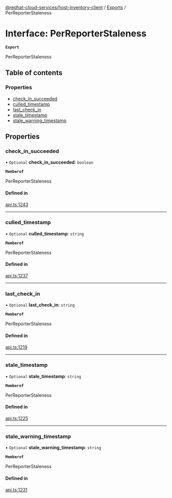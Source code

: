 [@redhat-cloud-services/host-inventory-client](../README.md) / [Exports](../modules.md) / PerReporterStaleness

# Interface: PerReporterStaleness

**`Export`**

PerReporterStaleness

## Table of contents

### Properties

- [check\_in\_succeeded](PerReporterStaleness.md#check_in_succeeded)
- [culled\_timestamp](PerReporterStaleness.md#culled_timestamp)
- [last\_check\_in](PerReporterStaleness.md#last_check_in)
- [stale\_timestamp](PerReporterStaleness.md#stale_timestamp)
- [stale\_warning\_timestamp](PerReporterStaleness.md#stale_warning_timestamp)

## Properties

### check\_in\_succeeded

• `Optional` **check\_in\_succeeded**: `boolean`

**`Memberof`**

PerReporterStaleness

#### Defined in

[api.ts:1243](https://github.com/RedHatInsights/javascript-clients/blob/main/packages/host-inventory/api.ts#L1243)

___

### culled\_timestamp

• `Optional` **culled\_timestamp**: `string`

**`Memberof`**

PerReporterStaleness

#### Defined in

[api.ts:1237](https://github.com/RedHatInsights/javascript-clients/blob/main/packages/host-inventory/api.ts#L1237)

___

### last\_check\_in

• `Optional` **last\_check\_in**: `string`

**`Memberof`**

PerReporterStaleness

#### Defined in

[api.ts:1219](https://github.com/RedHatInsights/javascript-clients/blob/main/packages/host-inventory/api.ts#L1219)

___

### stale\_timestamp

• `Optional` **stale\_timestamp**: `string`

**`Memberof`**

PerReporterStaleness

#### Defined in

[api.ts:1225](https://github.com/RedHatInsights/javascript-clients/blob/main/packages/host-inventory/api.ts#L1225)

___

### stale\_warning\_timestamp

• `Optional` **stale\_warning\_timestamp**: `string`

**`Memberof`**

PerReporterStaleness

#### Defined in

[api.ts:1231](https://github.com/RedHatInsights/javascript-clients/blob/main/packages/host-inventory/api.ts#L1231)
